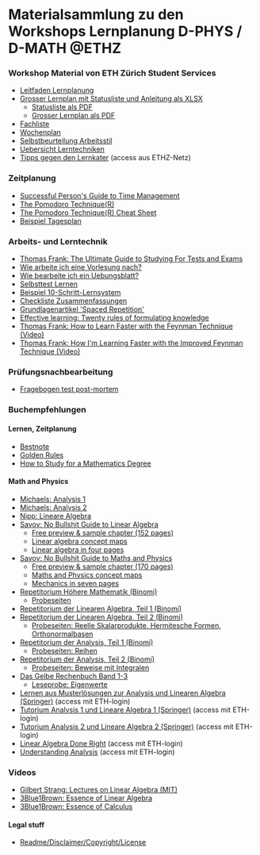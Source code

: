 # Materialsammlung zu den Workshops Lernplanung D-PHYS / D-MATH @ETHZ


### Workshop Material von ETH Zürich Student Services
* [Leitfaden Lernplanung](docs/WSLP_Leitfaden.pdf)
* [Grosser Lernplan mit Statusliste und Anleitung als XLSX](docs/WSLP_Lernplan_Statusliste_6er_WS_2018_2019.xlsx)
  * [Statusliste als PDF](docs/WSLP_6er_Statusliste_WS_2018.pdf)
  * [Grosser Lernplan als PDF](docs/WSLP_Lernplan_6er_WS_2018_2019.pdf)
* [Fachliste](docs/WSLP_Fachliste.pdf)
* [Wochenplan](docs/WSLP_Wochenplan.pdf)
* [Selbstbeurteilung Arbeitsstil](docs/WSLP_Arbeitsstil_2017.pdf)
* [Uebersicht Lerntechniken](docs/Lerntechniken.pdf)
* [Tipps gegen den Lernkater](http://www.infozentrum.ethz.ch/uploads/user_upload/protected/ISBN3-9522538-0-4.pdf) (access aus ETHZ-Netz)


### Zeitplanung

* [Successful Person's Guide to Time Management](docs/GuideToTimeManagement.pdf)
* [The Pomodoro Technique(R)](docs/ThePomodoroTechnique_v1-3.pdf)
* [The Pomodoro Technique(R) Cheat Sheet](docs/pomodoro_cheat_sheet.pdf)
* [Beispiel Tagesplan](docs/Beispielhafter-Tagesplan-Golden-Rules.jpg)

### Arbeits- und Lerntechnik

* [Thomas Frank: The Ultimate Guide to Studying For Tests and Exams](https://collegeinfogeek.com/final-exams-ultimate-guide/)
* [Wie arbeite ich eine Vorlesung nach?](docs/Nacharbeiten.pdf)
* [Wie bearbeite ich ein Uebungsblatt?](docs/Uebungsblaetter.pdf)
* [Selbsttest Lernen](docs/Lerntest-Was-beim-Lernen-falsch-laeuft-Bestnote.pdf)
* [Beispiel 10-Schritt-Lernsystem](docs/10-Schritt-Lernsystem-Poster.pdf)
* [Checkliste Zusammenfassungen](docs/Checkliste-Gute-Zusammenfassungen.pdf)
* [Grundlagenartikel 'Spaced Repetition'](https://www.gwern.net/Spaced%20repetition)
* [Effective learning: Twenty rules of formulating knowledge](https://www.supermemo.com/en/articles/20rules)
* [Thomas Frank: How to Learn Faster with the Feynman Technique (Video)](https://youtu.be/_f-qkGJBPts)
* [Thomas Frank: How I'm Learning Faster with the Improved Feynman Technique (Video)](https://youtu.be/B8V5EfJLX9U)

### Prüfungsnachbearbeitung
* [Fragebogen test post-mortem](docs/Test-post-mortem.pdf)

### Buchempfehlungen
#### Lernen, Zeitplanung
* [Bestnote](https://www.amazon.de/dp/394119366X/)
* [Golden Rules](https://www.amazon.de/dp/3941193449/)
* [How to Study for a Mathematics Degree](https://www.amazon.de/dp/0199661324/)

#### Math and Physics

* [Michaels: Analysis 1](https://www.eth-store.ch/store/product/250746)
* [Michaels: Analysis 2](https://www.eth-store.ch/store/product/250746)
* [Nipp: Lineare Algebra](https://www.eth-store.ch/store/product/239525)
* [Savov: No Bullshit Guide to Linear Algebra](https://gumroad.com/l/noBSLA)
	* [Free preview & sample chapter (152 pages)](https://minireference.com/static/excerpts/noBSLA_v2_preview.pdf)
	* [Linear algebra concept maps](https://minireference.com/static/conceptmaps/linear_algebra_concepts.pdf)
	* [Linear algebra in four pages](https://minireference.com/static/tutorials/linear_algebra_in_4_pages.pdf)
* [Savov: No Bullshit Guide to Maths and Physics](https://minireference.gumroad.com/l/noBSmathphys)
	* [Free preview & sample chapter (170 pages)](https://minireference.com/static/excerpts/noBSmathphys_v5_preview.pdf)
	* [Maths and Physics concept maps](https://minireference.com/static/conceptmaps/math_and_physics_concepts.pdf)
	* [Mechanics in seven pages](http://minireference.com/static/tutorials/mech_in_7_pages.pdf)
* [Repetitorium Höhere Mathematik (Binomi)](https://www.binomi.de/epages/13038024.sf/de_DE/?ObjectPath=/Shops/13038024/Products/HM-34-2)
	* [Probeseiten](http://pdf.binomi.de/ProbeseitenHoeMa.pdf)
* [Repetitorium der Linearen Algebra, Teil 1 (Binomi)](https://www.binomi.de/epages/13038024.sf/de_DE/?ObjectPath=/Shops/13038024/Products/LA1-40-3)
* [Repetitorium der Linearen Algebra, Teil 2 (Binomi)](https://www.binomi.de/epages/13038024.sf/de_DE/?ObjectPath=/Shops/13038024/Products/LA2-42-7)
	* [Probeseiten: Reelle Skalarprodukte, Hermitesche Formen, Orthonormalbasen](http://pdf.binomi.de/holz.pdf)
* [Repetitorium der Analysis, Teil 1 (Binomi)](https://www.binomi.de/epages/13038024.sf/de_DE/?ObjectPath=/Shops/13038024/Products/AN1-50-2)
	* [Probeseiten: Reihen](http://pdf.binomi.de/ana1_2.pdf)
* [Repetitorium der Analysis, Teil 2 (Binomi)](https://www.binomi.de/epages/13038024.sf/de_DE/?ObjectPath=/Shops/13038024/Products/AN2-52-6)
	* [Probeseiten: Beweise mit Integralen](http://pdf.binomi.de/ana2_2.pdf)
* [Das Gelbe Rechenbuch Band 1-3](http://www.das-gelbe-rechenbuch.de)
	* [Leseprobe: Eigenwerte](http://www.das-gelbe-rechenbuch.de/download/Eigenwerte.pdf)
* [Lernen aus Musterlösungen zur Analysis und Linearen Algebra (Springer)](https://link.springer.com/book/10.1007/978-3-658-02353-9) (access mit ETH-login)
* [Tutorium Analysis 1 und Lineare Algebra 1 (Springer)](https://link.springer.com/book/10.1007/978-3-642-37366-4) (access mit ETH-login)
* [Tutorium Analysis 2 und Lineare Algebra 2 (Springer)](https://link.springer.com/book/10.1007/978-3-642-54713-3) (access mit ETH-login)
* [Linear Algebra Done Right](https://link.springer.com/book/10.1007/978-3-319-11080-6) (access mit ETH-login)
* [Understanding Analysis](https://link.springer.com/book/10.1007/978-1-4939-2712-8) (access mit ETH-login)

### Videos
* [Gilbert Strang: Lectures on Linear Algebra (MIT)](https://www.youtube.com/playlist?list=PL49CF3715CB9EF31D)
* [3Blue1Brown: Essence of Linear Algebra](https://www.youtube.com/playlist?list=PLZHQObOWTQDPD3MizzM2xVFitgF8hE_ab)
* [3Blue1Brown: Essence of Calculus](https://www.youtube.com/playlist?list=PLZHQObOWTQDMsr9K-rj53DwVRMYO3t5Yr)

#### Legal stuff
* [Readme/Disclaimer/Copyright/License](README.md)
